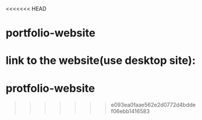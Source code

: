 <<<<<<< HEAD
# portfolio-website

link to the website(use desktop site): 
=======
# protfolio-website
>>>>>>> e093ea0faae562e2d0772d4bddef06ebb1416583
